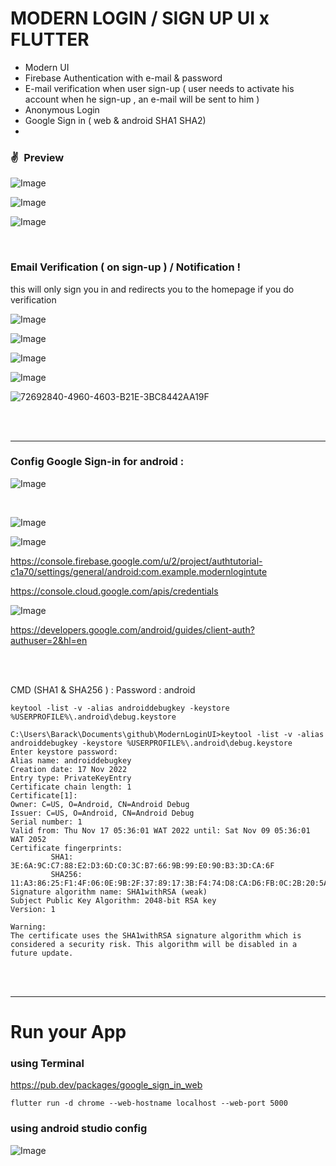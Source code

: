 # MODERN LOGIN / SIGN UP UI x FLUTTER

* Modern UI
* Firebase Authentication with e-mail & password
* E-mail verification when user sign-up ( user needs to activate his account when he sign-up , an e-mail will be sent to him )
* Anonymous Login
* Google Sign in ( web & android SHA1 SHA2)
* 

### ✌&ensp;Preview

![Image](https://i.imgur.com/jUuQWM1.png)


![Image](https://i.imgur.com/8JHEdN0.png)


![Image](https://i.imgur.com/TAZCin0.png)



<br/>



### Email Verification ( on sign-up ) / Notification !

this will only sign you in and redirects you to the homepage if you do verification

![Image](https://i.imgur.com/Cjn3vuh.png)

![Image](https://i.imgur.com/f8tWels.png)

![Image](https://i.imgur.com/d6lUwC1.png)

![Image](https://i.imgur.com/HUKqlKo.png)



![72692840-4960-4603-B21E-3BC8442AA19F](https://user-images.githubusercontent.com/29016489/206952739-29d2403c-c26b-472f-9f4d-fdc0e1458326.JPG)

<br/>
<br/>

---

### Config Google Sign-in for android :



![Image](https://i.imgur.com/xTv5LIC.png)

<br/>

![Image](https://i.imgur.com/GGpEh1n.png)



![Image](https://i.imgur.com/6oWnT0f.png)

https://console.firebase.google.com/u/2/project/authtutorial-c1a70/settings/general/android:com.example.modernlogintute

https://console.cloud.google.com/apis/credentials



![Image](https://i.imgur.com/xdsGDwa.png)

https://developers.google.com/android/guides/client-auth?authuser=2&hl=en



<br/> 
<br/> 


CMD (SHA1 & SHA256 ) :
Password : android

```
keytool -list -v -alias androiddebugkey -keystore %USERPROFILE%\.android\debug.keystore
```



```
C:\Users\Barack\Documents\github\ModernLoginUI>keytool -list -v -alias androiddebugkey -keystore %USERPROFILE%\.android\debug.keystore
Enter keystore password:
Alias name: androiddebugkey
Creation date: 17 Nov 2022
Entry type: PrivateKeyEntry
Certificate chain length: 1
Certificate[1]:
Owner: C=US, O=Android, CN=Android Debug
Issuer: C=US, O=Android, CN=Android Debug
Serial number: 1
Valid from: Thu Nov 17 05:36:01 WAT 2022 until: Sat Nov 09 05:36:01 WAT 2052
Certificate fingerprints:
         SHA1: 3E:6A:9C:C7:88:E2:D3:6D:C0:3C:B7:66:9B:99:E0:90:B3:3D:CA:6F
         SHA256: 11:A3:86:25:F1:4F:06:0E:9B:2F:37:89:17:3B:F4:74:D8:CA:D6:FB:0C:2B:20:5A:47:21:F7:BB:13:70:29:C9
Signature algorithm name: SHA1withRSA (weak)
Subject Public Key Algorithm: 2048-bit RSA key
Version: 1

Warning:
The certificate uses the SHA1withRSA signature algorithm which is considered a security risk. This algorithm will be disabled in a future update.
```


<br/>
<br/>

---


# Run your App  

### using Terminal 

https://pub.dev/packages/google_sign_in_web

```
flutter run -d chrome --web-hostname localhost --web-port 5000
```


### using android studio config 

![Image](https://i.imgur.com/27Aa83i.png)






